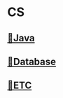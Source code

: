 # CS

## [📂Java](./contents/java/Java.md)
## [📂Database](./contents/database/Database.md)
## [📂ETC](./contents/etc)